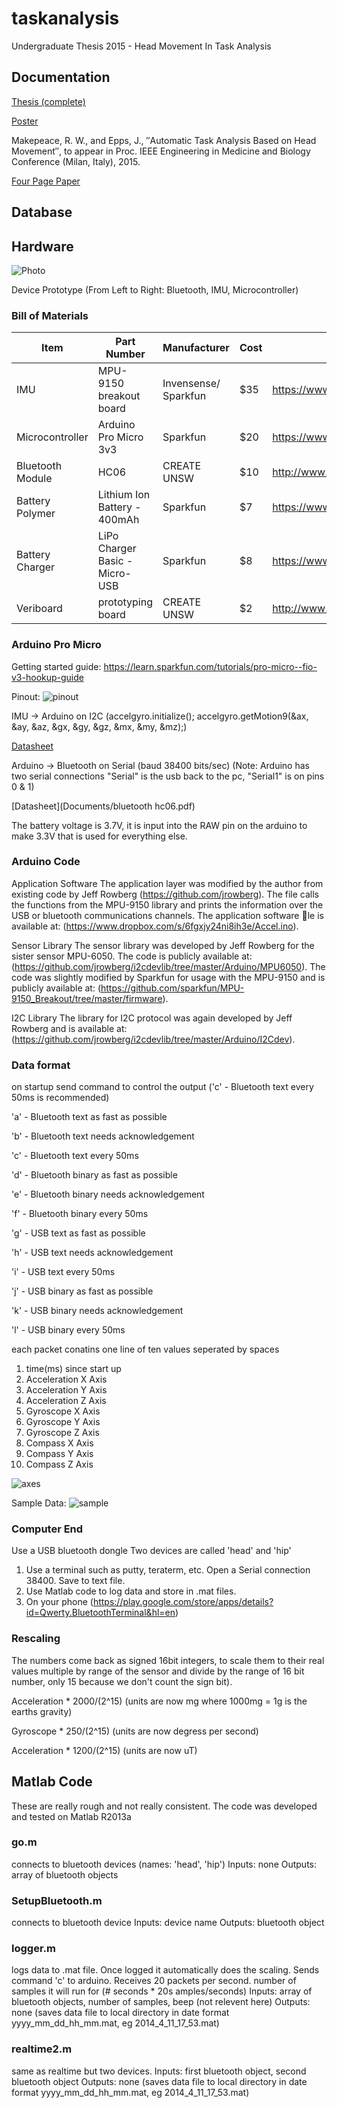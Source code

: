 # taskanalysis
Undergraduate Thesis 2015 - Head Movement In Task Analysis

## Documentation
[Thesis (complete)](Documents/thesis.pdf)

[Poster](Documents/poster.pdf)

Makepeace, R. W., and Epps, J., ″Automatic Task Analysis Based on Head Movement″, to appear in Proc. IEEE Engineering in Medicine and Biology Conference (Milan, Italy), 2015.

[Four Page Paper](Documents/embspaperDRAFT.pdf)

## Database

## Hardware

![Photo](Documents/package.jpg)

Device Prototype (From Left to Right: Bluetooth, IMU, Microcontroller)

### Bill of Materials
| Item            | Part Number | Manufacturer | Cost | Source |
| --------------- | ----------- | ------------ | ---- | ------ |
|IMU              | MPU-9150 breakout board         | Invensense/ Sparkfun | $35 | https://www.sparkfun.com/products/11486   |
|Microcontroller  | Arduino Pro Micro 3v3           | Sparkfun             | $20 | https://www.sparkfun.com/products/12587   |
|Bluetooth Module | HC06                            | CREATE UNSW          | $10 | http://www.createunsw.com.au/partSale.php |
|Battery Polymer  | Lithium Ion Battery - 400mAh    | Sparkfun             | $7  | https://www.sparkfun.com/products/10718   |
|Battery Charger  | LiPo Charger Basic - Micro- USB | Sparkfun             | $8  | https://www.sparkfun.com/products/10718   |
|Veriboard        | prototyping board               | CREATE UNSW          | $2  | http://www.createunsw.com.au/partSale.php |

### Arduino Pro Micro
Getting started guide: https://learn.sparkfun.com/tutorials/pro-micro--fio-v3-hookup-guide

Pinout:
![pinout](https://cdn.sparkfun.com/r/600-600/assets/9/c/3/c/4/523a1765757b7f5c6e8b4567.png)

IMU -> Arduino on I2C (accelgyro.initialize(); accelgyro.getMotion9(&ax, &ay, &az, &gx, &gy, &gz, &mx, &my, &mz);)

[Datasheet](Documents/PS-MPU-9150A.pdf)

Arduino -> Bluetooth on Serial (baud 38400 bits/sec) (Note: Arduino has two serial connections "Serial" is the usb back to the pc, "Serial1" is on pins 0 & 1)

[Datasheet](Documents/bluetooth hc06.pdf)

The battery voltage is 3.7V, it is input into the RAW pin on the arduino to make 3.3V that is used for everything else.

### Arduino Code
Application Software The application layer was modified by the author from existing code by Jeff Rowberg (https://github.com/jrowberg). The file calls the functions from the MPU-9150 library and prints the information over the USB or bluetooth communications channels. The application software le is available at: (https://www.dropbox.com/s/6fgxjy24ni8ih3e/Accel.ino).

Sensor Library The sensor library was developed by Jeff Rowberg for the sister sensor MPU-6050. The code is publicly available at: (https://github.com/jrowberg/i2cdevlib/tree/master/Arduino/MPU6050). The code was slightly modified by Sparkfun for usage with the MPU-9150 and is publicly available at: (https://github.com/sparkfun/MPU-9150_Breakout/tree/master/firmware).

I2C Library The library for I2C protocol was again developed by Jeff Rowberg and is available at: (https://github.com/jrowberg/i2cdevlib/tree/master/Arduino/I2Cdev).

### Data format

on startup send command to control the output ('c' - Bluetooth text every 50ms is recommended)

'a' - Bluetooth text as fast as possible

'b' - Bluetooth text needs acknowledgement

'c' - Bluetooth text every 50ms

'd' - Bluetooth binary as fast as possible

'e' - Bluetooth binary needs acknowledgement

'f' - Bluetooth binary every 50ms

'g' - USB text as fast as possible

'h' - USB text needs acknowledgement

'i' - USB text every 50ms

'j' - USB binary as fast as possible

'k' - USB binary needs acknowledgement

'l' - USB binary every 50ms

each packet conatins one line of ten values seperated by spaces

1. time(ms) since start up
2. Acceleration X Axis 
3. Acceleration Y Axis 
4. Acceleration Z Axis 
5. Gyroscope X Axis 
6. Gyroscope Y Axis 
7. Gyroscope Z Axis 
8. Compass X Axis 
9. Compass Y Axis 
10. Compass Z Axis 

![axes](http://api.ning.com/files/ujcza9N5GbLOvcS-JInsBpRV0AGAiG*gDri3wvh0kL-jjJzfmOtNXME8M7vBNz8D6n09ZRxZll248F4SEgNWnVYvtFnEALGy/MPU9150axis.png)

Sample Data:
![sample](/Documents/Bluetooth_screenshot.png)

### Computer End

Use a USB bluetooth dongle
Two devices are called 'head' and 'hip'

1. Use a terminal such as putty, teraterm, etc. Open a Serial connection 38400. Save to text file.
2. Use Matlab code to log data and store in .mat files. 
3. On your phone (https://play.google.com/store/apps/details?id=Qwerty.BluetoothTerminal&hl=en)

### Rescaling

The numbers come back as signed 16bit integers, to scale them to their real values multiple by range of the sensor and divide by the range of 16 bit number, only 15 because we don't count the sign bit).

Acceleration * 2000/(2^15) (units are now mg where 1000mg = 1g is the earths gravity)

Gyroscope * 250/(2^15) (units are now degress per second)

Acceleration * 1200/(2^15) (units are now uT)

## Matlab Code

These are really rough and not really consistent. 
The code was developed and tested on Matlab R2013a

### go.m
connects to bluetooth devices (names: 'head', 'hip')
Inputs: none
Outputs: array of bluetooth objects

### SetupBluetooth.m
connects to bluetooth device
Inputs: device name
Outputs: bluetooth object

### logger.m
logs data to .mat file. 
Once logged it automatically does the scaling.
Sends command 'c' to arduino. 
Receives 20 packets per second.
number of samples it will run for (# seconds * 20s amples/seconds)
Inputs: array of bluetooth objects, number of samples, beep (not relevent here)
Outputs: none (saves data file to local directory in date format yyyy_mm_dd_hh_mm.mat, eg 2014_4_11_17_53.mat)

### realtime2.m
same as realtime but two devices.
Inputs: first bluetooth object, second bluetooth object
Outputs: none (saves data file to local directory in date format yyyy_mm_dd_hh_mm.mat, eg 2014_4_11_17_53.mat)
